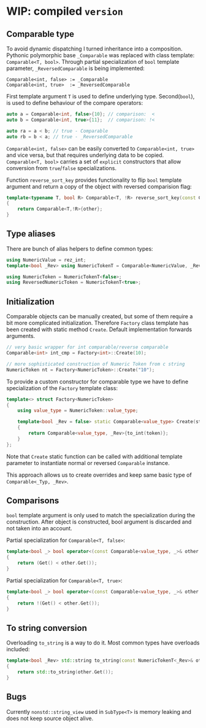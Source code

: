 # WIP: compiled `version`

## Comparable type

To avoid dynamic dispatching I turned inheritance into a composition. Pythonic polymorphic base `_Comparable` was replaced with class template: `Comparable<T, bool>`. 
Through partial specialization of `bool` template parameter, `_ReversedComparable` is being implemented:

```none
Comparable<int, false> := _Comparable 
Comparable<int, true>  := _ReversedComparable
```

First template argument `T` is used to define underlying type. Second(`bool`), is used to define behaviour of the compare operators: 

```c++
auto a = Comparable<int, false>{10}; // comparison:  < 
auto b = Comparable<int, true>{11};  // comparison: !<

auto ra = a < b; // true - Comparable
auto rb = b < a; // true - _ReversedComparable
```

`Comparable<int, false>` can be easily converted to `Comparable<int, true>` and vice versa, but that requires underlying data to be copied.
`Comparable<T, bool>` carries a set of `explicit` constructors that allow conversion from `true`/`false` specializations.

Function `reverse_sort_key` provides functionality to flip `bool` template argument and return a copy of the object with reversed comparision flag:

```c++
template<typename T, bool R> Comparable<T, !R> reverse_sort_key(const Comparable<T, R>& other)
{
    return Comparable<T,!R>{other};
}
```

## Type aliases

There are bunch of alias helpers to define common types:

```c++
using NumericValue = rez_int;
template<bool _Rev> using NumericTokenT = Comparable<NumericValue, _Rev>;

using NumericToken = NumericTokenT<false>;
using ReversedNumericToken = NumericTokenT<true>;
```

## Initialization

Comparable objects can be manually created, but some of them require a bit more complicated initialization. 
Therefore `Factory` class template has been created with static method `Create`. Default implementation forwards arguments.

```c++
// very basic wrapper for int comparable/reverse comparable
Comparable<int> int_cmp = Factory<int>::Create(10);

// more sophisticated construction of Numeric Token from c string
NumericToken nt = Factory<NumericToken>::Create("10");
``` 

To provide a custom constructor for comparable type we have to define specialization of the `Factory` template class:

```cpp
template<> struct Factory<NumericToken>
{
    using value_type = NumericToken::value_type;

    template<bool _Rev = false> static Comparable<value_type> Create(string_view token)
    {
        return Comparable<value_type, _Rev>{to_int(token)};
    }
};
```

Note that `Create` static function can be called with additional template parameter to instantiate normal or reversed 
`Comparable` instance.
 
 This approach allows us to create overrides and keep same basic type of `Comparable<_Typ, _Rev>`.

## Comparisons

`bool` template argument is only used to match the specialization during the construction. After object is constructed,
bool argument is discarded and not taken into an account.

Partial specialization for `Comparable<T, false>`:

```c++
template<bool _> bool operator<(const Comparable<value_type, _>& other ) const REZ_NOEXCEPT
{
    return (Get() < other.Get());
}
```

Partial specialization for `Comparable<T, true>`:

```c++
template<bool _> bool operator<(const Comparable<value_type, _>& other ) const REZ_NOEXCEPT
{
    return !(Get() < other.Get());
}
```

## To string conversion

Overloading `to_string` is a way to do it. Most common types have overloads included:

```c++
template<bool _Rev> std::string to_string(const NumericTokenT<_Rev>& other)
{
    return std::to_string(other.Get());
}
```

## Bugs

Currently `nonstd::string_view` used in `SubType<T>` is memory leaking and does not keep source object alive. 